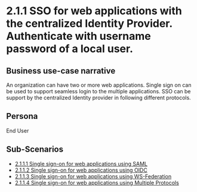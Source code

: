 # 2.1.1 SSO for web applications with the centralized Identity Provider. Authenticate with username password of a local user.

## Business use-case narrative
An organization can have two or more web applications. Single sign on can be used to support seamless login to the 
multiple applications. SSO can be support by the centralized Identity provider in following different protocols.

## Persona
End User

## Sub-Scenarios
- [2.1.1.1 Single sign-on for  web applications using SAML](2.1.1-sso-with-saml/README.md)
- [2.1.1.2 Single sign-on for  web applications using OIDC](2.1.2-sso-with-oidc/README.md)
- [2.1.1.3 Single sign-on for  web applications using WS-Federation](2.1.3-sso-with-ws-federation/README.md)
- [2.1.1.4 Single sign-on for  web applications using Multiple Protocols](2.1.4-sso-with-cross-protocol/README.md)
